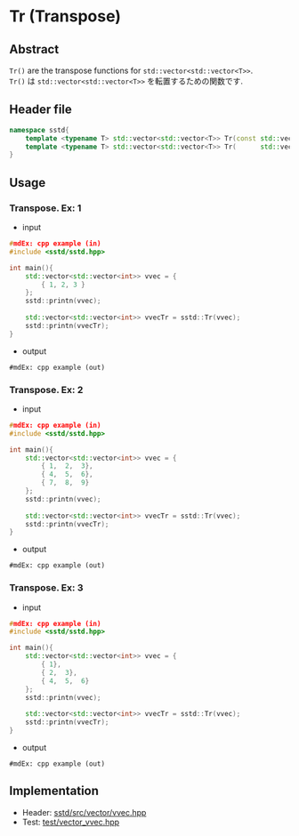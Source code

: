 # Tr (Transpose)
## Abstract
```Tr()``` are the transpose functions for ```std::vector<std::vector<T>>```.  
```Tr()``` は ```std::vector<std::vector<T>>``` を転置するための関数です.

## Header file
```cpp
namespace sstd{
    template <typename T> std::vector<std::vector<T>> Tr(const std::vector<std::vector<T>>&  rhs);
    template <typename T> std::vector<std::vector<T>> Tr(      std::vector<std::vector<T>>&& rhs);
}
```

## Usage
### Transpose. Ex: 1
- input
```cpp
#mdEx: cpp example (in)
#include <sstd/sstd.hpp>

int main(){
    std::vector<std::vector<int>> vvec = {
        { 1, 2, 3 }
    };
    sstd::printn(vvec);
    
    std::vector<std::vector<int>> vvecTr = sstd::Tr(vvec);
    sstd::printn(vvecTr);
}
```
- output  
```
#mdEx: cpp example (out)
```

### Transpose. Ex: 2
- input
```cpp
#mdEx: cpp example (in)
#include <sstd/sstd.hpp>

int main(){
    std::vector<std::vector<int>> vvec = {
        { 1,  2,  3}, 
        { 4,  5,  6}, 
        { 7,  8,  9}
    };
    sstd::printn(vvec);
    
    std::vector<std::vector<int>> vvecTr = sstd::Tr(vvec);
    sstd::printn(vvecTr);
}
```
- output  
```
#mdEx: cpp example (out)
```

### Transpose. Ex: 3
- input
```cpp
#mdEx: cpp example (in)
#include <sstd/sstd.hpp>

int main(){
    std::vector<std::vector<int>> vvec = {
        { 1}, 
        { 2,  3}, 
        { 4,  5,  6}
    };
    sstd::printn(vvec);
    
    std::vector<std::vector<int>> vvecTr = sstd::Tr(vvec);
    sstd::printn(vvecTr);
}
```
- output  
```
#mdEx: cpp example (out)
```




## Implementation
- Header: [sstd/src/vector/vvec.hpp](https://github.com/admiswalker/SubStandardLibrary-SSTD-/blob/master/sstd/src/vector/vvec.hpp)
- Test: [test/vector_vvec.hpp](https://github.com/admiswalker/SubStandardLibrary-SSTD-/blob/master/test/vector_vvec.hpp)

